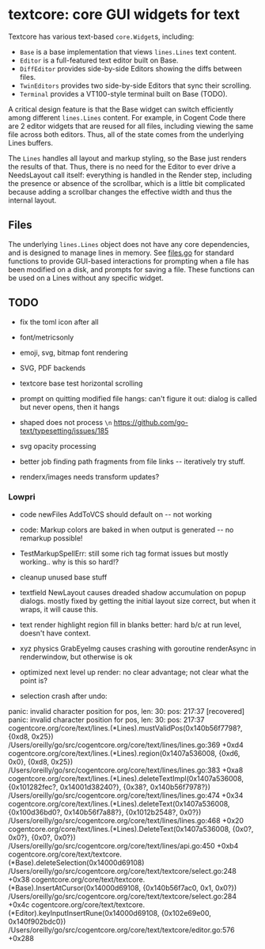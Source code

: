 # textcore: core GUI widgets for text

Textcore has various text-based `core.Widget`s, including:
* `Base` is a base implementation that views `lines.Lines` text content.
* `Editor` is a full-featured text editor built on Base.
* `DiffEditor` provides side-by-side Editors showing the diffs between files.
* `TwinEditors` provides two side-by-side Editors that sync their scrolling.
* `Terminal` provides a VT100-style terminal built on Base (TODO).

A critical design feature is that the Base widget can switch efficiently among different `lines.Lines` content. For example, in Cogent Code there are 2 editor widgets that are reused for all files, including viewing the same file across both editors. Thus, all of the state comes from the underlying Lines buffers.

The `Lines` handles all layout and markup styling, so the Base just renders the results of that. Thus, there is no need for the Editor to ever drive a NeedsLayout call itself: everything is handled in the Render step, including the presence or absence of the scrollbar, which is a little bit complicated because adding a scrollbar changes the effective width and thus the internal layout.

## Files

The underlying `lines.Lines` object does not have any core dependencies, and is designed to manage lines in memory. See [files.go](files.go) for standard functions to provide GUI-based interactions for prompting when a file has been modified on a disk, and prompts for saving a file. These functions can be used on a Lines without any specific widget.

## TODO

* fix the toml icon after all

* font/metricsonly

* emoji, svg, bitmap font rendering

* SVG, PDF backends

* textcore base test horizontal scrolling

* prompt on quitting modified file hangs: can't figure it out: dialog is called but never opens, then it hangs

* shaped does not process `\n` https://github.com/go-text/typesetting/issues/185 

* svg opacity processing

* better job finding path fragments from file links -- iteratively try stuff.

* renderx/images needs transform updates?

### Lowpri

* code newFiles AddToVCS should default on -- not working

* code: Markup colors are baked in when output is generated -- no remarkup possible!

* TestMarkupSpellErr: still some rich tag format issues but mostly working.. why is this so hard!?

* cleanup unused base stuff

* textfield NewLayout causes dreaded shadow accumulation on popup dialogs. mostly fixed by getting the initial layout size correct, but when it wraps, it will cause this.

* text render highlight region fill in blanks better: hard b/c at run level, doesn't have context.

* xyz physics GrabEyeImg causes crashing with goroutine renderAsync in renderwindow, but otherwise is ok

* optimized next level up render: no clear advantage; not clear what the point is?


* selection crash after undo:

panic: invalid character position for pos, len: 30: pos: 217:37 [recovered]
	panic: invalid character position for pos, len: 30: pos: 217:37
cogentcore.org/core/text/lines.(*Lines).mustValidPos(0x140b56f7798?, {0xd8, 0x25})
	/Users/oreilly/go/src/cogentcore.org/core/text/lines/lines.go:369 +0xd4
cogentcore.org/core/text/lines.(*Lines).region(0x1407a536008, {0xd6, 0x0}, {0xd8, 0x25})
	/Users/oreilly/go/src/cogentcore.org/core/text/lines/lines.go:383 +0xa8
cogentcore.org/core/text/lines.(*Lines).deleteTextImpl(0x1407a536008, {0x101282fec?, 0x14001d38240?}, {0x38?, 0x140b56f7978?})
	/Users/oreilly/go/src/cogentcore.org/core/text/lines/lines.go:474 +0x34
cogentcore.org/core/text/lines.(*Lines).deleteText(0x1407a536008, {0x100d36bd0?, 0x140b56f7a88?}, {0x1012b2548?, 0x0?})
	/Users/oreilly/go/src/cogentcore.org/core/text/lines/lines.go:468 +0x20
cogentcore.org/core/text/lines.(*Lines).DeleteText(0x1407a536008, {0x0?, 0x0?}, {0x0?, 0x0?})
	/Users/oreilly/go/src/cogentcore.org/core/text/lines/api.go:450 +0xb4
cogentcore.org/core/text/textcore.(*Base).deleteSelection(0x14000d69108)
	/Users/oreilly/go/src/cogentcore.org/core/text/textcore/select.go:248 +0x38
cogentcore.org/core/text/textcore.(*Base).InsertAtCursor(0x14000d69108, {0x140b56f7ac0, 0x1, 0x0?})
	/Users/oreilly/go/src/cogentcore.org/core/text/textcore/select.go:284 +0x4c
cogentcore.org/core/text/textcore.(*Editor).keyInputInsertRune(0x14000d69108, {0x102e69e00, 0x140f902bdc0})
	/Users/oreilly/go/src/cogentcore.org/core/text/textcore/editor.go:576 +0x288

